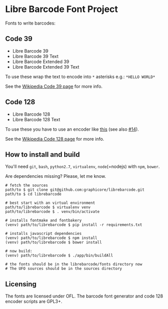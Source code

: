 # Libre Barcode Font Project

Fonts to write barcodes:

## Code 39

* Libre Barcode 39
* Libre Barcode 39 Text
* Libre Barcode Extended 39
* Libre Barcode Extended 39 Text

To use these wrap the text to encode into `*` asterisks e.g.: `*HELLO WORLD*`

See the [Wikipedia Code 39 page](https://en.wikipedia.org/wiki/Code_39) for more info.

## Code 128

* Libre Barcode 128
* Libre Barcode 128 Text

To use these you have to use an encoder like [this](https://graphicore.github.io/librebarcode)
(see also [#14](https://github.com/graphicore/librebarcode/issues/14)).

See the [Wikipedia Code 128 page](https://en.wikipedia.org/wiki/Code_128) for more info.

## How to install and build

You'll need `git`, `bash`, `python2.7`, `virtualenv`, `node`(=nodejs) with `npm`, `bower`.

Are dependencies missing? Please, let me know.


```
# fetch the sources
path/to $ git clone git@github.com:graphicore/librebarcode.git
path/to $ cd librebarcode

# best start with an virtual environment
path/to/librebarcode $ virtualenv venv
path/to/librebarcode $ . venv/bin/activate

# installs fontmake and fontbakery
(venv) path/to/librebarcode $ pip install -r requirements.txt

# installs javascript dependencies
(venv) path/to/librebarcode $ npm install
(venv) path/to/librebarcode $ bower install

# now build:
(venv) path/to/librebarcode $ ./app/bin/buildAll

# the fonts should be in the librebarcode/fonts directory now
# The UFO sources should be in the sources directory
```

## Licensing

The fonts are licensed under OFL.
The barcode font generator and code 128 encoder scripts are GPL3+.
